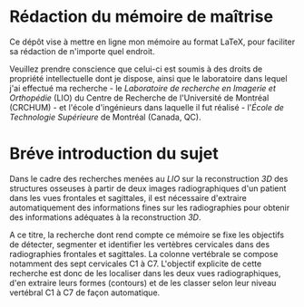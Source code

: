 # Rédaction du mémoire de maîtrise

Ce dépôt vise à mettre en ligne mon mémoire au format LaTeX, pour faciliter sa rédaction de n'importe quel endroit.

Veuillez prendre conscience que celui-ci est soumis à des droits de propriété intellectuelle dont je dispose, ainsi que le laboratoire dans lequel j'ai effectué ma recherche - le *Laboratoire de recherche en Imagerie et Orthopédie* (LIO) du Centre de Recherche de l'Université de Montréal (CRCHUM) - et l'école d'ingénieurs dans laquelle il fut réalisé - l'*École de Technologie Supérieure* de Montréal (Canada, QC).



# Bréve introduction du sujet

Dans le cadre des recherches menées au *LIO* sur la reconstruction *3D* des structures osseuses à partir de deux images radiographiques d'un patient dans les vues frontales et sagittales, il est nécessaire d'extraire automatiquement des informations fines sur les radiographies pour obtenir des informations adéquates à la reconstruction *3D*.

A ce titre, la recherche dont rend compte ce mémoire se fixe les objectifs de détecter, segmenter et identifier les vertèbres cervicales dans des radiographies frontales et sagittales. La colonne vertébrale se compose notamment des sept cervicales C1 à C7. L'objectif explicite de cette recherche est donc de les localiser dans les deux vues radiographiques, d'en extraire leurs formes (contours) et de les classer selon leur niveau vertébral C1 à C7 de façon automatique.
